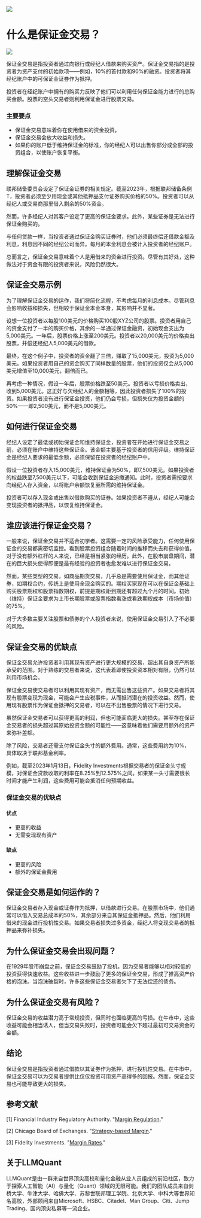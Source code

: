 ![](https://fastly.jsdelivr.net/gh/bucketio/img11@main/2024/10/21/1729466068183-23134fce-3131-4262-b18c-f378d71af4f6.gif)
# 什么是保证金交易？

![](https://fastly.jsdelivr.net/gh/bucketio/img9@main/2024/10/20/1729465031968-b3c8959e-1d37-4b8a-91b1-b0b0dfe25143.png)

保证金交易是指投资者通过向银行或经纪人借款来购买资产。保证金交易指的是投资者为资产支付的初始款项——例如，10%的首付款和90%的融资。投资者将其经纪账户中的可保证金证券作为抵押。

投资者在经纪账户中拥有的购买力反映了他们可以利用任何保证金能力进行的总购买金额。股票的空头交易者则利用保证金进行股票交易。

### 主要要点

- 保证金交易意味着你在使用借来的资金投资。
- 保证金交易会放大收益和损失。
- 如果你的账户低于维持保证金的标准，你的经纪人可以出售你部分或全部的投资组合，以使账户恢复平衡。

## 理解保证金交易

联邦储备委员会设定了保证金证券的相关规定。截至2023年，根据联邦储备条例T，投资者必须至少用现金或其他抵押品支付证券购买价格的50%。投资者可以从经纪人或交易商那里借入剩余的50%资金。

然而，许多经纪人对其客户设定了更高的保证金要求。此外，某些证券是无法进行保证金购买的。

与任何贷款一样，当投资者通过保证金购买证券时，他们必须最终偿还借款金额及利息，利息因不同的经纪公司而异。每月的本金利息会被计入投资者的经纪账户。

总而言之，保证金交易意味着个人是用借来的资金进行投资。尽管有其好处，这种做法对于资金有限的投资者来说，风险仍然很大。

## 保证金交易示例

为了理解保证金交易的运作，我们将简化流程，不考虑每月的利息成本。尽管利息会影响收益和损失，但相较于保证金本金本身，其影响并不显著。

设想一位投资者以每股100美元的价格购买100股XYZ公司的股票。投资者用自己的资金支付了一半的购买价格，其余的一半通过保证金融资，初始现金支出为5,000美元。一年后，股票价格上涨至200美元。投资者以20,000美元的价格卖出股票，并偿还经纪人5,000美元的借款。

最终，在这个例子中，投资者的资金翻了三倍，赚取了15,000美元，投资为5,000美元。如果投资者用自己的资金购买了同样数量的股票，他们的投资仅会从5,000美元增值至10,000美元，翻倍而已。

再考虑一种情况，假设一年后，股票价格跌至50美元。投资者以亏损价格卖出，收到5,000美元。这正好与欠经纪人的金额相等，因此投资者损失了100%的投资。如果投资者没有进行保证金投资，他们仍会亏损，但损失仅为投资金额的50%——即2,500美元，而不是5,000美元。

## 如何进行保证金交易

经纪人设定了最低或初始保证金和维持保证金，投资者在开始进行保证金交易之前，必须在账户中维持这些保证金。该金额主要基于投资者的信用评级。维持保证金是经纪人要求的最低余额，必须保留在投资者的经纪账户中。

假设一位投资者存入15,000美元，维持保证金为50%，即7,500美元。如果投资者的权益跌至7,500美元以下，可能会收到保证金追缴通知。此时，投资者需按要求向经纪人存入资金，以将账户余额恢复至所需的维持保证金。

投资者可以存入现金或出售以借款购买的证券。如果投资者不遵从，经纪人可能会变现投资者的抵押品，以恢复维持保证金。

## 谁应该进行保证金交易？

一般来说，保证金交易并不适合初学者。这需要一定的风险承受能力，任何使用保证金的交易都需密切监控。看到股票投资组合随着时间的推移而失去和获得价值，对于没有额外杠杆的人来说，已经是相当紧张的经历。此外，在股市崩盘期间，潜在的巨大损失使得即便是最有经验的投资者也愈发难以进行保证金交易。

然而，某些类型的交易，如商品期货交易，几乎总是需要使用保证金，而其他证券，如期权合约，传统上是使用全现金购买的。期权买家现在可以在保证金基础上购买股票期权和股票指数期权，前提是期权距到期还有超过九个月的时间。初始（维持）保证金要求为上市长期股票或股票指数看涨或看跌期权成本（市场价值）的75%。

对于大多数主要关注股票和债券的个人投资者来说，使用保证金交易引入了不必要的风险。

## 保证金交易的优缺点

保证金交易允许投资者利用其现有资产进行更大规模的交易，超出其自身资产所能承受的范围。对于熟练的交易者来说，这代表着即使投资资本相对有限，仍然可以利用市场机会。

保证金交易使交易者可以利用其现有资产，而无需出售这些资产。如果交易者将其现有股票变现为现金，可能会产生应税事件，从而抵消潜在的投资收益。然而，使用现有股票作为保证金抵押的交易者，可以在不出售股票的情况下进行交易。

虽然保证金交易者可以获得更高的利润，但也可能面临更大的损失。甚至存在保证金交易者的损失超过其原始投资金额的可能性——这意味着他们需要用额外的资产来弥补差额。

除了风险，交易者还需支付保证金头寸的额外费用。通常，这些费用约为10%，具体取决于联邦基金利率。

例如，截至2023年1月13日，Fidelity Investments根据交易者的保证金头寸规模，对保证金贷款收取的利率在8.25%到12.575%之间。如果某一头寸需要很长时间才能产生利润，这些费用可能会抵消任何预期收益。

### 保证金交易的优缺点

#### 优点

- 更高的收益
- 无需变现现有资产

#### 缺点

- 更高的风险
- 额外的保证金费用

## 保证金交易是如何运作的？

保证金交易者存入现金或证券作为抵押，以借款进行交易。在股票市场中，他们通常可以借入交易总成本的50%，其余部分来自其保证金抵押品。然后，他们利用借来的现金进行投机性交易。如果交易者损失过多资金，经纪人将变现交易者的抵押品来弥补损失。

## 为什么保证金交易会出现问题？

在1929年股市崩盘之前，保证金交易鼓励了投机，因为交易者能够以相对较低的投资获得快速收益。这些收益进一步鼓励了更多的保证金交易，形成了推高资产价格的泡沫。当泡沫破裂时，许多这些保证金交易者欠下了无法偿还的债务。

## 为什么保证金交易有风险？

保证金交易的收益潜力高于常规投资，但同时也面临更高的亏损。在牛市中，这些收益可能会相当诱人，但当交易失败时，投资者可能会欠下超过最初可交易资金的金额。

## 结论

保证金交易是指投资者通过借款以其证券作为抵押，进行投机性交易。在牛市中，保证金交易可以为交易者提供比仅仅投资可用资产高得多的回报。然而，保证金交易也可能导致更大的损失。

## 参考文献

[1] Financial Industry Regulatory Authority. "[Margin Regulation](https://www.finra.org/rules-guidance/key-topics/margin-accounts)."

[2] Chicago Board of Exchanges. "[Strategy-based Margin](https://www.cboe.com/us/options/strategy_based_margin)."

[3] Fidelity Investments. "[Margin Rates](https://www.fidelity.com/trading/margin-loans/margin-rates)."

## 关于LLMQuant
LLMQuant是由一群来自世界顶尖高校和量化金融从业人员组成的前沿社区，致力于探索人工智能（AI）与量化（Quant）领域的无限可能。我们的团队成员来自剑桥大学、牛津大学、哈佛大学、苏黎世联邦理工学院、北京大学、中科大等世界知名高校，外部顾问来自Microsoft、HSBC、Citadel、Man Group、Citi、Jump Trading、国内顶尖私募等一流企业。